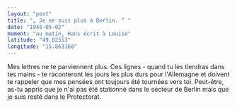```yaml
---
layout: "post"
title: "„ Je ne suis plus à Berlin. ” "
date: "1945-05-02"
moment: "au matin, Hans écrit à Louise"
latitude: "49.02553"
longitude: "15.863168"
---
```


Mes lettres ne te parviennent plus. Ces lignes - quand tu les tiendras dans tes mains - te raconteront les jours les plus durs pour l'Allemagne et doivent te rappeler que mes pensées ont toujours été tournées vers toi. Peut-être, as-tu appris que je n'ai pas été stationné dans le secteur de Berlin mais que je suis resté dans le Protectorat.


<div class="histoire"></div>

<div class="commentaire"></div>